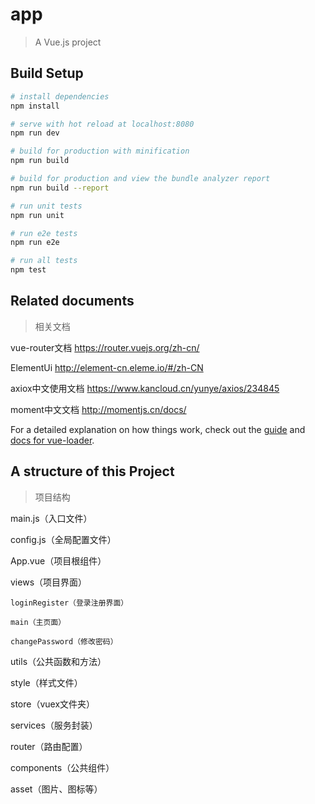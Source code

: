 # app

> A Vue.js project

## Build Setup

``` bash
# install dependencies
npm install

# serve with hot reload at localhost:8080
npm run dev

# build for production with minification
npm run build

# build for production and view the bundle analyzer report
npm run build --report

# run unit tests
npm run unit

# run e2e tests
npm run e2e

# run all tests
npm test
```

## Related documents
> 相关文档

vue-router文档
https://router.vuejs.org/zh-cn/ 


ElementUi
http://element-cn.eleme.io/#/zh-CN 


axiox中文使用文档
https://www.kancloud.cn/yunye/axios/234845 


moment中文文档
http://momentjs.cn/docs/ 


For a detailed explanation on how things work, check out the [guide](http://vuejs-templates.github.io/webpack/) and [docs for vue-loader](http://vuejs.github.io/vue-loader).

## A structure of this Project
> 项目结构

main.js（入口文件）

config.js（全局配置文件）

App.vue（项目根组件）

views（项目界面）

    loginRegister（登录注册界面）
    
    main（主页面）
    
    changePassword（修改密码）
    
utils（公共函数和方法） 

style（样式文件）

store（vuex文件夹）

services（服务封装）

router（路由配置）

components（公共组件）

asset（图片、图标等）
